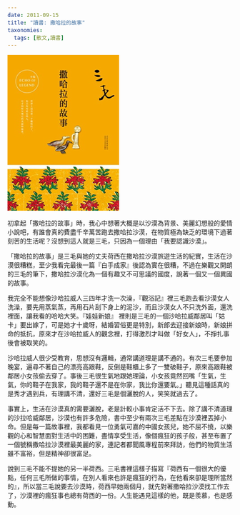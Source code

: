 ```yaml
---
date: 2011-09-15
title: "讀書: 撒哈拉的故事"
taxonomies:
  tags: [散文,讀書]
---
```


![撒哈拉的故事](/img/book/story-sahara.jpg)

初拿起「撒哈拉的故事」時，我心中想著大概是以沙漠為背景、美麗幻想般的愛情小說吧，有誰會真的費盡千辛萬苦跑去撒哈拉沙漠，在物質極為缺乏的環境下過著刻苦的生活呢？沒想到這人就是三毛，只因為一個理由「我要認識沙漠」。

「撒哈拉的故事」是三毛與她的丈夫荷西在撒哈拉沙漠旅遊生活的紀實，生活在沙漠很糟糕，至少我看完最後一篇『白手成家』後認為實在很糟，不過在樂觀又開朗的三毛的筆下，撒哈拉沙漠化為一個有趣又不可思議的國度，說著一個又一個異國的故事。

我完全不能想像沙哈拉威人三四年才洗一次澡，『觀浴記』裡三毛跑去看沙漠女人洗澡，要先用蒸氣蒸，再用石片刮下身上的泥沙，而且沙漠女人不只洗外面，還洗裡面，讓我看的哈哈大笑。『娃娃新娘』 裡則是三毛的一個沙哈拉威鄰居叫「姑卡」要出嫁了，可是她才十歲呀，結婚習俗更是特別，新郎去迎接新娘時，新娘拼命的抵抗，原來才在沙哈拉威人的觀念裡，打得激烈才叫做「好女人」，不掙扎事後會被取笑的。

沙哈拉威人很少受教育，思想沒有邏輯，通常講道理是講不通的。有次三毛要參加晚宴，遍尋不著自己的漂亮高跟鞋，反倒是鞋櫃上多了一雙破鞋子，原來高跟鞋被鄰居小女孩偷去穿了。事後三毛很生氣地跟她理論，小女孩竟然回嘴「生氣，生氣，你的鞋子在我家，我的鞋子還不是在你家，我比你還要氣。」聽見這種話真的是秀才遇到兵，有理講不清，還好三毛是個灑脫的人，笑笑就過去了。

事實上，生活在沙漠真的需要灑脫，老是計較小事肯定活不下去。除了講不清道理的沙拉哈威鄰居，沙漠也有許多危險，書中至少有兩次三毛差點在沙漠裡丟掉小命。但是每一篇故事裡，我都看見一位勇氣可嘉的中國女孩兒，她不屈不撓，以樂觀的心和智慧面對生活中的困難，盡情享受生活，像個瘋狂的孩子般，甚至布置了一個號稱撒哈拉沙漠裡最美麗的家，連記者都聞風專程前來拜訪，他們的物質生活雖不富裕，但是精神卻很富足。

說到三毛不能不提她的另一半荷西。三毛書裡這樣子描寫『荷西有一個很大的優點，任何三毛所做的事情，在別人看來也許是瘋狂的行為，在他看來卻是理所當然的』，所以當三毛說要去沙漠時，荷西早她兩個月，就先對著撒哈拉沙漠找工作去了，沙漠裡的瘋狂事也總有荷西的一份。人生能遇見這樣的他，既是羨慕，也是感動。
